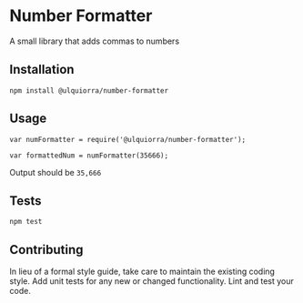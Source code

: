 Number Formatter
=========

A small library that adds commas to numbers

## Installation

  `npm install @ulquiorra/number-formatter`

## Usage

    var numFormatter = require('@ulquiorra/number-formatter');

    var formattedNum = numFormatter(35666);


  Output should be `35,666`


## Tests

  `npm test`

## Contributing

In lieu of a formal style guide, take care to maintain the existing coding style. Add unit tests for any new or changed functionality. Lint and test your code.
